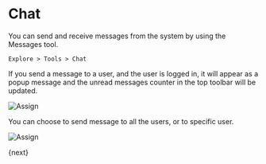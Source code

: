 # Chat

You can send and receive messages from the system by using the Messages tool. 

`Explore > Tools > Chat`

If you send a message to a user, and the user is logged in, it will appear as a popup message and the unread messages counter in the top toolbar will be
updated.

<img class="screenshot" alt="Assign" src="/docs/assets/img/collaboration-tools/chat-1.png">

You can choose to send message to all the users, or to specific user.

<img class="screenshot" alt="Assign" src="/docs/assets/img/collaboration-tools/chat-2.png">

{next}
